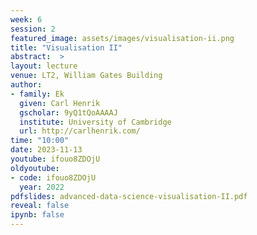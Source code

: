 ```yaml
---
week: 6
session: 2
featured_image: assets/images/visualisation-ii.png 
title: "Visualisation II"
abstract:  >
layout: lecture
venue: LT2, William Gates Building
author:
- family: Ek
  given: Carl Henrik
  gscholar: 9yQ1tQoAAAAJ
  institute: University of Cambridge
  url: http://carlhenrik.com/
time: "10:00"
date: 2023-11-13
youtube: ifouo8ZDOjU
oldyoutube: 
- code: ifouo8ZDOjU
  year: 2022
pdfslides: advanced-data-science-visualisation-II.pdf
reveal: false
ipynb: false
---
```


